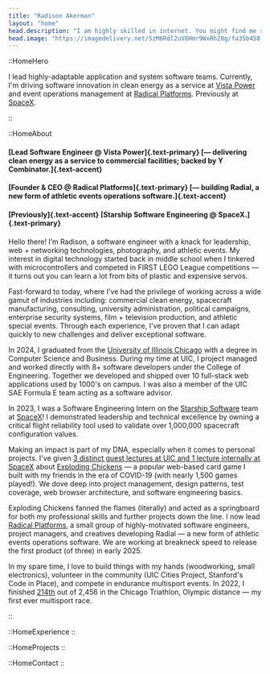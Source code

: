 ```yaml
---
title: "Radison Akerman"
layout: "home"
head.description: "I am highly skilled in internet. You might find me solving niche problems with programming, over yonder with my camera, or working on something radical."
head.image: "https://imagedelivery.net/5zM6Rdl2uV8Hmr9WxRh20g/fa35b458-67ec-4711-0256-9f68535cbd00/md"
---
```


::HomeHero

I lead highly-adaptable application and system software teams. 
Currently, I'm driving software innovation in clean energy as a service at [Vista Power](https://vistapower.com) and event operations management at [Radical Platforms](https://radicalplatforms.org). 
Previously at [SpaceX](https://spacex.com).

::

::HomeAbout

<!-- #### [Internet wizard with]{.text-accent} [4+ years of full-stack software experience.]{.text-primary} -->

#### [Lead Software Engineer @ Vista Power]{.text-primary} [— delivering clean energy as a service to commercial facilities; backed by Y Combinator.]{.text-accent}

#### [Founder & CEO @ Radical Platforms]{.text-primary} [— building Radial, a new form of athletic events operations software.]{.text-accent}

#### [Previously]{.text-accent} [Starship Software Engineering @ SpaceX.]{.text-primary}

####

Hello there! I’m Radison, a software engineer with a knack for leadership, web + networking technologies, photography,
and athletic events. My interest in digital technology started back in middle school when I tinkered with
microcontrollers and competed in FIRST LEGO League competitions — it turns out you can learn a lot from bits of plastic
and expensive servos.

Fast-forward to today, where I’ve had the privilege of working across a wide gamut of industries including: commercial clean energy, spacecraft
manufacturing, consulting, university administration, political campaigns, enterprise security systems, film + television production, and athletic
special events. Through each experience, I've proven that I can adapt quickly to new challenges and deliver exceptional software.

In 2024, I graduated from the [University of Illinois Chicago](https://uic.edu) with a degree in Computer Science and Business. During my time at UIC, I project managed and worked directly with
8+ software developers under the College of Engineering. Together we developed and shipped over 10 full-stack web
applications used by 1000's on campus. I was also a member of the UIC SAE Formula E team acting as a software advisor.

In 2023, I was a Software Engineering Intern on the
[Starship Software](https://www.spacex.com/vehicles/starship/) team at [SpaceX](https://spacex.com)! I demonstrated
leadership and technical excellence by owning a critical flight reliability
tool used to validate over 1,000,000 spacecraft configuration values.

Making an impact is part of my DNA, especially when it comes to personal projects. I've given [3 distinct
guest lectures at UIC and 1 lecture internally at SpaceX](/publications) about
[Exploding Chickens](https://chickens.rakerman.com) — a popular web-based card game I built with my friends in the era
of COVID-19 (with nearly 1,500 games played!). We dove deep into project management, design patterns, test coverage, web
browser architecture, and software engineering basics.

Exploding Chickens fanned the flames (literally) and acted as a springboard for both my professional skills and further
projects down the line. I now lead [Radical Platforms](https://radicalplatforms.org), a small group of highly-motivated
software engineers, project managers, and creatives developing Radial — a new form of athletic events operations software. We are working at breakneck speed to release the first product (of three) in early 2025.

In my spare time, I love to build things with my hands (woodworking, small electronics), volunteer in
the community (UIC Cities Project, Stanford's Code in Place), and compete in endurance multisport events. In 2022, I
finished [214th](https://www.athlinks.com/event/30585/results/Event/1019369/Course/2251422/Bib/3435) out of 2,456 in the
Chicago Triathlon, Olympic distance — my first ever multisport race.

::

::HomeExperience
::

::HomeProjects
::

::HomeContact
::